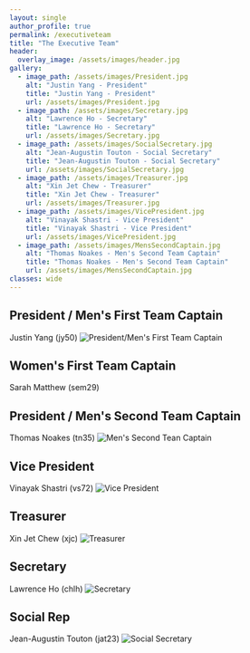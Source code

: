 ```yaml
---
layout: single
author_profile: true
permalink: /executiveteam
title: "The Executive Team"
header:
  overlay_image: /assets/images/header.jpg
gallery:
  - image_path: /assets/images/President.jpg
    alt: "Justin Yang - President"
    title: "Justin Yang - President"
    url: /assets/images/President.jpg
  - image_path: /assets/images/Secretary.jpg
    alt: "Lawrence Ho - Secretary"
    title: "Lawrence Ho - Secretary"
    url: /assets/images/Secretary.jpg
  - image_path: /assets/images/SocialSecretary.jpg
    alt: "Jean-Augustin Touton - Social Secretary"
    title: "Jean-Augustin Touton - Social Secretary"
    url: /assets/images/SocialSecretary.jpg
  - image_path: /assets/images/Treasurer.jpg
    alt: "Xin Jet Chew - Treasurer"
    title: "Xin Jet Chew - Treasurer"
    url: /assets/images/Treasurer.jpg
  - image_path: /assets/images/VicePresident.jpg
    alt: "Vinayak Shastri - Vice President"
    title: "Vinayak Shastri - Vice President"
    url: /assets/images/VicePresident.jpg
  - image_path: /assets/images/MensSecondCaptain.jpg
    alt: "Thomas Noakes - Men's Second Team Captain"
    title: "Thomas Noakes - Men's Second Team Captain"
    url: /assets/images/MensSecondCaptain.jpg
classes: wide
---
```


## President / Men's First Team Captain
Justin Yang (jy50) ![President/Men's First Team Captain](/assets/images/President.jpg)

## Women's First Team Captain
Sarah Matthew (sem29) 

## President / Men's Second Team Captain
Thomas Noakes (tn35) ![Men's Second Tean Captain](/assets/images/MensSecondCaptain.jpg)

## Vice President
Vinayak Shastri (vs72) ![Vice President](/assets/images/VicePresident.jpg)

## Treasurer
Xin Jet Chew (xjc) ![Treasurer](/assets/images/Treasurer.jpg)

## Secretary
Lawrence Ho (chlh) ![Secretary](/assets/images/Secretary.jpg)

## Social Rep
Jean-Augustin Touton (jat23) ![Social Secretary](/assets/images/SocialSecretary.jpg)